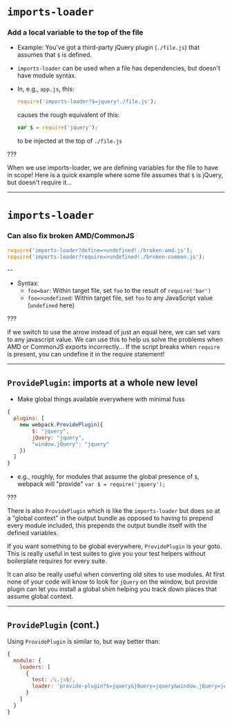 # `imports-loader`

### Add a local variable to the top of the file

- Example: You've got a third-party jQuery plugin (`./file.js`) that assumes that `$` is defined.
- `imports-loader` can be used when a file has dependencies, but doesn't have module syntax.
- In, e.g., `app.js`, this:

    ```js
    require('imports-loader?$=jquery!./file.js');
    ```

    causes the rough equivalent of this:

    ```js
    var $ = require('jquery');
    ```

    to be injected at the top of `./file.js`

???

When we use imports-loader, we are defining variables for the file to have in scope!  Here is a quick example where some file assumes that `$` is jQuery, but doesn't require it...

---

# `imports-loader`

### Can also fix broken AMD/CommonJS

```js
require('imports-loader?define=>undefined!./broken-amd.js');
require('imports-loader?require=>undefined!./broken-common.js');
```

--

- Syntax:
    - `foo=bar`: Within target file, set `foo` to the result of `require('bar')`
    - `foo=>undefined`: Within target file, set `foo` to any JavaScript value (`undefined` here)

???

if we switch to use the arrow instead of just an equal here, we can set vars to any javascript value.  We can use this to help us solve the problems when AMD or CommonJS exports incorrectly... If the script breaks when `require` is present, you can undefine it in the require statement!

---

## `ProvidePlugin`: imports at a whole new level

- Make global things available everywhere with minimal fuss

```js
{
  plugins: [
    new webpack.ProvidePlugin({
        $: "jquery",
        jQuery: "jquery",
        "window.jQuery": "jquery"
    })
  ]
}
```

- e.g., roughly, for modules that assume the global presence of `$`, webpack will "provide" `var $ = require('jquery');`

???

There is also `ProvidePlugin` which is like the `imports-loader` but does so at a "global context" in the output bundle as opposed to having to prepend every module included, this prepends the output bundle itself with the defined variables.

If you want something to be global everywhere, `ProvidePlugin` is your goto.  This is really useful in test suites to give you your test helpers without boilerplate requires for every suite.

It can also be really useful when converting old sites to use modules.  At first none of your code will know to look for `jQuery` on the window, but provide plugin can let you install a global shim helping you track down places that assume global context.


---

## `ProvidePlugin` (cont.)

Using `ProvidePlugin` is similar to, but way better than:

```js
{
  module: {
    loaders: [
      {
        test: /\.js$/,
        loader: 'provide-plugin?$=jquery&jQuery=jquery&window.jQuery=jquery',
      }
    ]
  }
}
```
